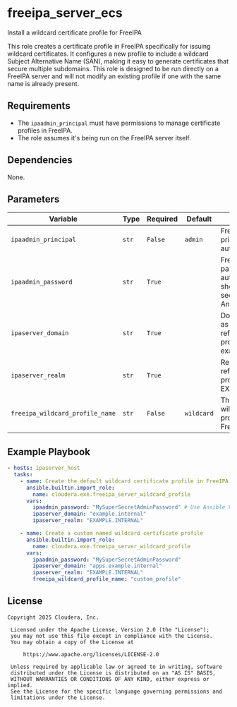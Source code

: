 # freeipa_server_ecs

Install a wildcard certificate profile for FreeIPA

This role creates a certificate profile in FreeIPA specifically for issuing wildcard certificates. It configures a new profile to include a wildcard Subject Alternative Name (SAN), making it easy to generate certificates that secure multiple subdomains. This role is designed to be run directly on a FreeIPA server and will not modify an existing profile if one with the same name is already present.

## Requirements
- The `ipaadmin_principal` must have permissions to manage certificate profiles in FreeIPA.
- The role assumes it's being run on the FreeIPA server itself.

## Dependencies

None.

## Parameters
| Variable| Type | Required |	Default	| Description |
| --- | --- | --- | --- | --- |
| `ipaadmin_principal` | `str` | `False` | `admin` | FreeIPA admin principal for authentication. |
| `ipaadmin_password`	| `str`	| `True`| | FreeIPA admin password for authentication. This should be stored securely, e.g., using Ansible Vault. |
| `ipaserver_domain` | `str` | `True`	| | Domain name to use as the root zone for references within the profile (e.g., example.internal). |
| `ipaserver_realm`	| `str`	| `True` | | Realm name to use for references within the profile (e.g., EXAMPLE.INTERNAL). |
| `freeipa_wildcard_profile_name` |	`str` |	`False`	| `wildcard` | The name of the wildcard certificate profile to create in FreeIPA. |

## Example Playbook

```yaml
- hosts: ipaserver_host
  tasks:
    - name: Create the default wildcard certificate profile in FreeIPA
      ansible.builtin.import_role:
        name: cloudera.exe.freeipa_server_wildcard_profile
      vars:
        ipaadmin_password: "MySuperSecretAdminPassword" # Use Ansible Vault
        ipaserver_domain: "example.internal"
        ipaserver_realm: "EXAMPLE.INTERNAL"

    - name: Create a custom named wildcard certificate profile
      ansible.builtin.import_role:
        name: cloudera.exe.freeipa_server_wildcard_profile
      vars:
        ipaadmin_password: "MySuperSecretAdminPassword"
        ipaserver_domain: "apps.example.internal"
        ipaserver_realm: "EXAMPLE.INTERNAL"
        freeipa_wildcard_profile_name: "custom_profile"
```

## License

```
Copyright 2025 Cloudera, Inc.

 Licensed under the Apache License, Version 2.0 (the "License");
 you may not use this file except in compliance with the License.
 You may obtain a copy of the License at

     https://www.apache.org/licenses/LICENSE-2.0

 Unless required by applicable law or agreed to in writing, software
 distributed under the License is distributed on an "AS IS" BASIS,
 WITHOUT WARRANTIES OR CONDITIONS OF ANY KIND, either express or implied.
 See the License for the specific language governing permissions and
 limitations under the License.
```
